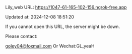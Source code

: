Lily_web URL: https://1047-61-165-102-156.ngrok-free.app

Updated at: 2024-12-08 18:51:20

If you cannot open this URL, the server might be down.

Please contact: 

goley04@foxmail.com Or Wechat:GL_yeaH